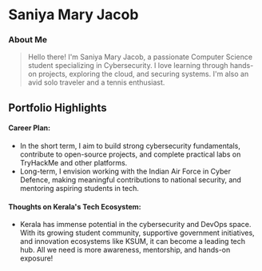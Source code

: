 # Saniya Mary Jacob

### About Me

> Hello there! I'm Saniya Mary Jacob, a passionate Computer Science student specializing in Cybersecurity. I love learning through hands-on projects, exploring the cloud, and securing systems. I'm also an avid solo traveler and a tennis enthusiast.

## Portfolio Highlights

#### Career Plan:

- In the short term, I aim to build strong cybersecurity fundamentals, contribute to open-source projects, and complete practical labs on TryHackMe and other platforms.  
- Long-term, I envision working with the Indian Air Force in Cyber Defence, making meaningful contributions to national security, and mentoring aspiring students in tech.

#### Thoughts on Kerala's Tech Ecosystem:

- Kerala has immense potential in the cybersecurity and DevOps space. With its growing student community, supportive government initiatives, and innovation ecosystems like KSUM, it can become a leading tech hub. All we need is more awareness, mentorship, and hands-on exposure!
